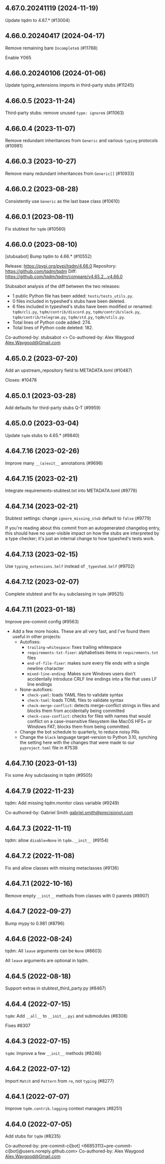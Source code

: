 ## 4.67.0.20241119 (2024-11-19)

Update tqdm to 4.67.* (#13004)

## 4.66.0.20240417 (2024-04-17)

Remove remaining bare `Incomplete`s (#11768)

Enable Y065

## 4.66.0.20240106 (2024-01-06)

Update typing_extensions imports in third-party stubs (#11245)

## 4.66.0.5 (2023-11-24)

Third-party stubs: remove unused `type: ignore`s (#11063)

## 4.66.0.4 (2023-11-07)

Remove redundant inheritances from `Generic` and various `typing` protocols (#10981)

## 4.66.0.3 (2023-10-27)

Remove many redundant inheritances from `Generic[]` (#10933)

## 4.66.0.2 (2023-08-28)

Consistently use `Generic` as the last base class (#10610)

## 4.66.0.1 (2023-08-11)

Fix stubtest for `tqdm` (#10560)

## 4.66.0.0 (2023-08-10)

[stubsabot] Bump tqdm to 4.66.* (#10552)

Release: https://pypi.org/pypi/tqdm/4.66.0
Repository: https://github.com/tqdm/tqdm
Diff: https://github.com/tqdm/tqdm/compare/v4.65.2...v4.66.0

Stubsabot analysis of the diff between the two releases:
 - 1 public Python file has been added: `tests/tests_utils.py`.
 - 0 files included in typeshed's stubs have been deleted.
 - 6 files included in typeshed's stubs have been modified or renamed: `tqdm/cli.py`, `tqdm/contrib/discord.py`, `tqdm/contrib/slack.py`, `tqdm/contrib/telegram.py`, `tqdm/std.py`, `tqdm/utils.py`.
 - Total lines of Python code added: 274.
 - Total lines of Python code deleted: 182.

Co-authored-by: stubsabot <>
Co-authored-by: Alex Waygood <Alex.Waygood@Gmail.com>

## 4.65.0.2 (2023-07-20)

Add an upstream_repository field to METADATA.toml (#10487)

Closes: #10478

## 4.65.0.1 (2023-03-28)

Add defaults for third-party stubs Q-T (#9959)

## 4.65.0.0 (2023-03-04)

Update `tqdm` stubs to 4.65.* (#9840)

## 4.64.7.16 (2023-02-26)

Improve many `__(a)exit__` annotations (#9696)

## 4.64.7.15 (2023-02-21)

Integrate requirements-stubtest.txt into METADATA.toml (#9778)

## 4.64.7.14 (2023-02-21)

Stubtest settings: change `ignore_missing_stub` default to `false` (#9779)

If you're reading about this commit from an autogenerated changelog entry, this should have no user-visible impact on how the stubs are interpreted by a type checker; it's just an internal change to how typeshed's tests work.

## 4.64.7.13 (2023-02-15)

Use `typing_extensions.Self` instead of `_typeshed.Self` (#9702)

## 4.64.7.12 (2023-02-07)

Complete stubtest and fix `Any` subclassing in `tqdm` (#9525)

## 4.64.7.11 (2023-01-18)

Improve pre-commit config (#9563)

- Add a few more hooks. These are all very fast, and I've found them useful in other projects:
  - Autofixes:
    - `trailing-whitespace`: fixes trailing whitespace
    - `requirements-txt-fixer`: alphabetises items in `requirements.txt` files
    - `end-of-file-fixer`: makes sure every file ends with a single newline character
    - `mixed-line-ending`: Makes sure Windows users don't accidentally introduce CRLF line endings into a file that uses LF line endings
  - None-autofixes:
    - `check-yaml`: loads YAML files to validate syntax
    - `check-toml`: loads TOML files to validate syntax
    - `check-merge-conflict`: detects merge-conflict strings in files and blocks them from accidentally being committed
    - `check-case-conflict`: checks for files with names that would conflict on a case-insensitive filesystem like MacOS HFS+ or Windows FAT; blocks them from being committed.
  - Change the bot schedule to quarterly, to reduce noisy PRs
  - Change the `black` language target-version to Python 3.10, synching the setting here with the changes that were made to our `pyproject.toml` file in #7538

## 4.64.7.10 (2023-01-13)

Fix some Any subclassing in tqdm (#9505)

## 4.64.7.9 (2022-11-23)

tqdm: Add missing tqdm.monitor class variable (#9249)

Co-authored-by: Gabriel Smith <gabriel.smith@precisionot.com>

## 4.64.7.3 (2022-11-11)

tqdm: allow `disable=None` in `tqdm.__init__` (#9154)

## 4.64.7.2 (2022-11-08)

Fix and allow classes with missing metaclasses (#9136)

## 4.64.7.1 (2022-10-16)

Remove empty `__init__` methods from classes with 0 parents (#8907)

## 4.64.7 (2022-09-27)

Bump mypy to 0.981 (#8796)

## 4.64.6 (2022-08-24)

tqdm: All `leave` arguments can be `None` (#8603)

All `leave` arguments are optional in tqdm.

## 4.64.5 (2022-08-18)

Support extras in stubtest_third_party.py (#8467)

## 4.64.4 (2022-07-15)

`tqdm`: Add `__all__` to `__init__.pyi` and submodules (#8308)

Fixes #8307

## 4.64.3 (2022-07-15)

`tqdm`: Improve a few `__init__` methods (#8246)

## 4.64.2 (2022-07-12)

Import `Match` and `Pattern` from `re`, not `typing` (#8277)

## 4.64.1 (2022-07-07)

Improve `tqdm.contrib.logging` context managers (#8251)

## 4.64.0 (2022-07-05)

Add stubs for `tqdm` (#8235)

Co-authored-by: pre-commit-ci[bot] <66853113+pre-commit-ci[bot]@users.noreply.github.com>
Co-authored-by: Alex Waygood <Alex.Waygood@Gmail.com>

